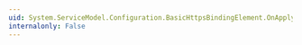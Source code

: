 ```yaml
---
uid: System.ServiceModel.Configuration.BasicHttpsBindingElement.OnApplyConfiguration(System.ServiceModel.Channels.Binding)
internalonly: False
---
```

